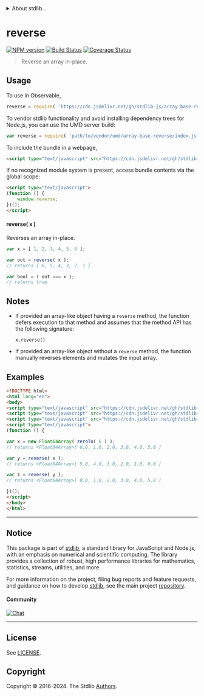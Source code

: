 <!--

@license Apache-2.0

Copyright (c) 2024 The Stdlib Authors.

Licensed under the Apache License, Version 2.0 (the "License");
you may not use this file except in compliance with the License.
You may obtain a copy of the License at

   http://www.apache.org/licenses/LICENSE-2.0

Unless required by applicable law or agreed to in writing, software
distributed under the License is distributed on an "AS IS" BASIS,
WITHOUT WARRANTIES OR CONDITIONS OF ANY KIND, either express or implied.
See the License for the specific language governing permissions and
limitations under the License.

-->


<details>
  <summary>
    About stdlib...
  </summary>
  <p>We believe in a future in which the web is a preferred environment for numerical computation. To help realize this future, we've built stdlib. stdlib is a standard library, with an emphasis on numerical and scientific computation, written in JavaScript (and C) for execution in browsers and in Node.js.</p>
  <p>The library is fully decomposable, being architected in such a way that you can swap out and mix and match APIs and functionality to cater to your exact preferences and use cases.</p>
  <p>When you use stdlib, you can be absolutely certain that you are using the most thorough, rigorous, well-written, studied, documented, tested, measured, and high-quality code out there.</p>
  <p>To join us in bringing numerical computing to the web, get started by checking us out on <a href="https://github.com/stdlib-js/stdlib">GitHub</a>, and please consider <a href="https://opencollective.com/stdlib">financially supporting stdlib</a>. We greatly appreciate your continued support!</p>
</details>

# reverse

[![NPM version][npm-image]][npm-url] [![Build Status][test-image]][test-url] [![Coverage Status][coverage-image]][coverage-url] <!-- [![dependencies][dependencies-image]][dependencies-url] -->

> Reverse an array in-place.

<!-- Section to include introductory text. Make sure to keep an empty line after the intro `section` element and another before the `/section` close. -->

<section class="intro">

</section>

<!-- /.intro -->

<!-- Package usage documentation. -->



<section class="usage">

## Usage

To use in Observable,

```javascript
reverse = require( 'https://cdn.jsdelivr.net/gh/stdlib-js/array-base-reverse@umd/browser.js' )
```

To vendor stdlib functionality and avoid installing dependency trees for Node.js, you can use the UMD server build:

```javascript
var reverse = require( 'path/to/vendor/umd/array-base-reverse/index.js' )
```

To include the bundle in a webpage,

```html
<script type="text/javascript" src="https://cdn.jsdelivr.net/gh/stdlib-js/array-base-reverse@umd/browser.js"></script>
```

If no recognized module system is present, access bundle contents via the global scope:

```html
<script type="text/javascript">
(function () {
    window.reverse;
})();
</script>
```

#### reverse( x )

Reverses an array in-place.

```javascript
var x = [ 1, 2, 3, 4, 5, 6 ];

var out = reverse( x );
// returns [ 6, 5, 4, 3, 2, 1 ]

var bool = ( out === x );
// returns true
```

</section>

<!-- /.usage -->

<!-- Package usage notes. Make sure to keep an empty line after the `section` element and another before the `/section` close. -->

<section class="notes">

## Notes

-   If provided an array-like object having a `reverse` method, the function defers execution to that method and assumes that the method API has the following signature:

    ```text
    x.reverse()
    ```

-   If provided an array-like object without a `reverse` method, the function manually reverses elements and mutates the input array.

</section>

<!-- /.notes -->

<!-- Package usage examples. -->

<section class="examples">

## Examples

<!-- eslint no-undef: "error" -->

```html
<!DOCTYPE html>
<html lang="en">
<body>
<script type="text/javascript" src="https://cdn.jsdelivr.net/gh/stdlib-js/array-float64@umd/browser.js"></script>
<script type="text/javascript" src="https://cdn.jsdelivr.net/gh/stdlib-js/array-base-zero-to@umd/browser.js"></script>
<script type="text/javascript" src="https://cdn.jsdelivr.net/gh/stdlib-js/array-base-reverse@umd/browser.js"></script>
<script type="text/javascript">
(function () {

var x = new Float64Array( zeroTo( 6 ) );
// returns <Float64Array>[ 0.0, 1.0, 2.0, 3.0, 4.0, 5.0 ]

var y = reverse( x );
// returns <Float64Array>[ 5.0, 4.0, 3.0, 2.0, 1.0, 0.0 ]

var z = reverse( y );
// returns <Float64Array>[ 0.0, 1.0, 2.0, 3.0, 4.0, 5.0 ]

})();
</script>
</body>
</html>
```

</section>

<!-- /.examples -->

<!-- Section to include cited references. If references are included, add a horizontal rule *before* the section. Make sure to keep an empty line after the `section` element and another before the `/section` close. -->

<section class="references">

</section>

<!-- /.references -->

<!-- Section for related `stdlib` packages. Do not manually edit this section, as it is automatically populated. -->

<section class="related">

</section>

<!-- /.related -->

<!-- Section for all links. Make sure to keep an empty line after the `section` element and another before the `/section` close. -->


<section class="main-repo" >

* * *

## Notice

This package is part of [stdlib][stdlib], a standard library for JavaScript and Node.js, with an emphasis on numerical and scientific computing. The library provides a collection of robust, high performance libraries for mathematics, statistics, streams, utilities, and more.

For more information on the project, filing bug reports and feature requests, and guidance on how to develop [stdlib][stdlib], see the main project [repository][stdlib].

#### Community

[![Chat][chat-image]][chat-url]

---

## License

See [LICENSE][stdlib-license].


## Copyright

Copyright &copy; 2016-2024. The Stdlib [Authors][stdlib-authors].

</section>

<!-- /.stdlib -->

<!-- Section for all links. Make sure to keep an empty line after the `section` element and another before the `/section` close. -->

<section class="links">

[npm-image]: http://img.shields.io/npm/v/@stdlib/array-base-reverse.svg
[npm-url]: https://npmjs.org/package/@stdlib/array-base-reverse

[test-image]: https://github.com/stdlib-js/array-base-reverse/actions/workflows/test.yml/badge.svg?branch=v0.2.1
[test-url]: https://github.com/stdlib-js/array-base-reverse/actions/workflows/test.yml?query=branch:v0.2.1

[coverage-image]: https://img.shields.io/codecov/c/github/stdlib-js/array-base-reverse/main.svg
[coverage-url]: https://codecov.io/github/stdlib-js/array-base-reverse?branch=main

<!--

[dependencies-image]: https://img.shields.io/david/stdlib-js/array-base-reverse.svg
[dependencies-url]: https://david-dm.org/stdlib-js/array-base-reverse/main

-->

[chat-image]: https://img.shields.io/gitter/room/stdlib-js/stdlib.svg
[chat-url]: https://app.gitter.im/#/room/#stdlib-js_stdlib:gitter.im

[stdlib]: https://github.com/stdlib-js/stdlib

[stdlib-authors]: https://github.com/stdlib-js/stdlib/graphs/contributors

[umd]: https://github.com/umdjs/umd
[es-module]: https://developer.mozilla.org/en-US/docs/Web/JavaScript/Guide/Modules

[deno-url]: https://github.com/stdlib-js/array-base-reverse/tree/deno
[deno-readme]: https://github.com/stdlib-js/array-base-reverse/blob/deno/README.md
[umd-url]: https://github.com/stdlib-js/array-base-reverse/tree/umd
[umd-readme]: https://github.com/stdlib-js/array-base-reverse/blob/umd/README.md
[esm-url]: https://github.com/stdlib-js/array-base-reverse/tree/esm
[esm-readme]: https://github.com/stdlib-js/array-base-reverse/blob/esm/README.md
[branches-url]: https://github.com/stdlib-js/array-base-reverse/blob/main/branches.md

[stdlib-license]: https://raw.githubusercontent.com/stdlib-js/array-base-reverse/main/LICENSE

</section>

<!-- /.links -->
